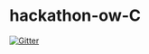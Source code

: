 # hackathon-ow-C

[![Gitter](https://badges.gitter.im/hackathon-ow-C/community.svg)](https://gitter.im/hackathon-ow-C/community?utm_source=badge&utm_medium=badge&utm_campaign=pr-badge&utm_content=badge)